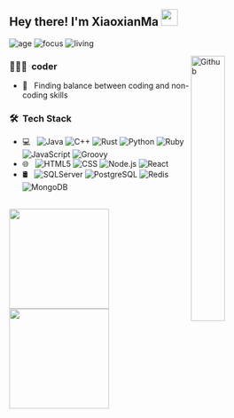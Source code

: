 ## Hey there! I'm XiaoxianMa <img src="https://raw.githubusercontent.com/iampavangandhi/iampavangandhi/master/gifs/Hi.gif" width="30px">
![age](https://img.shields.io/badge/age-00-blue?style=flat-square)
![focus](https://img.shields.io/badge/focus-mindset-brightgreen?style=flat-square)
![living](https://img.shields.io/badge/living-Chicago-3c9?style=flat-square)

<img width="35%" align="right" alt="Github" src="https://user-images.githubusercontent.com/48678280/88862734-4903af80-d201-11ea-968b-9c939d88a37c.gif" />

<h3> 👨🏻‍💻 &nbsp;coder</h3>

- 🤔 &nbsp; Finding balance between coding and non-coding skills

<h3> 🛠 &nbsp;Tech Stack</h3>

- 💻 &nbsp;
  ![Java](https://img.shields.io/badge/-Java-333333?style=flat&logo=Java&logoColor=007396)
  ![C++](https://img.shields.io/badge/-C++-333333?style=flat&logo=c++)
  ![Rust](https://img.shields.io/badge/-Rust-333333?style=flat&logo=rust)
  ![Python](https://img.shields.io/badge/-Python-333333?style=flat&logo=python)
  ![Ruby](https://img.shields.io/badge/-Ruby-333333?style=flat&logo=ruby)
  ![JavaScript](https://img.shields.io/badge/-JavaScript-333333?style=flat&logo=javascript)
  ![Groovy](https://img.shields.io/badge/-Groovy-333333?style=flat&logo=groovy)
- 🌐 &nbsp;
  ![HTML5](https://img.shields.io/badge/-HTML5-333333?style=flat&logo=HTML5)
  ![CSS](https://img.shields.io/badge/-CSS-333333?style=flat&logo=CSS3&logoColor=1572B6)
  ![Node.js](https://img.shields.io/badge/-Node.js-333333?style=flat&logo=node.js)
  ![React](https://img.shields.io/badge/-React-333333?style=flat&logo=react)
- 🛢 &nbsp;
  ![SQLServer](https://img.shields.io/badge/-SQLServer-333333?style=flat&logo=sqlserver)
  ![PostgreSQL](https://img.shields.io/badge/-PostgreSQL-333333?style=flat&logo=postgresql)
  ![Redis](https://img.shields.io/badge/-Redis-333333?style=flat&logo=redis)
  ![MongoDB](https://img.shields.io/badge/-MongoDB-333333?style=flat&logo=mongodb)

<br/>

<a href="https://github.com/xiaoxianma">
  <img height="180em" src="https://github-readme-stats.vercel.app/api?username=xiaoxianma&theme=buefy&show_icons=true" />
  <img height="180em" src="https://github-readme-stats.vercel.app/api/top-langs/?username=xiaoxianma&theme=buefy&layout=compact" />
</a>
